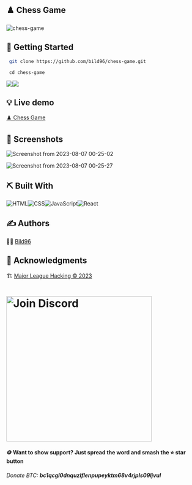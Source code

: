 ## ♟️ Chess Game
![chess-game](https://github.com/Bild96/chess-game/assets/52472445/b803d767-6be4-4228-af90-a016b9d22243)

## 🏁 Getting Started <a name = "getting_started"></a>
```bash
 git clone https://github.com/bild96/chess-game.git
```
```
 cd chess-game
```
 <img src="https://img.shields.io/badge/Version-0.1-green?style=for-the-badge"><img src="https://img.shields.io/github/license/bild96/solana-explorer?style=for-the-badge&color=blue">
 
## 💡 Live demo
[♟️ Chess Game](https://play-chessgame.surge.sh)

## 🤳 Screenshots <a name = "screenshots"></a>
![Screenshot from 2023-08-07 00-25-02](https://github.com/Bild96/chess-game/assets/52472445/54561fc6-ffec-4832-ad5e-047ab68557da)

![Screenshot from 2023-08-07 00-25-27](https://github.com/Bild96/chess-game/assets/52472445/40d4614c-5813-44d0-ad35-f9f4c7364dd6)





## ⛏️ Built With <a name = "tech_stack"></a>
<img alt="HTML" src="https://img.shields.io/badge/html-%23E34F26.svg?&style=for-the-badge&logo=html&logoColor=white"/><img alt="CSS" src="https://img.shields.io/badge/css-%231572B6.svg?&style=for-the-badge&logo=css&logoColor=white"/><img alt="JavaScript" src="https://img.shields.io/badge/javascript-%23323330.svg?&style=for-the-badge&logo=javascript&logoColor=%23F7DF1E"/><img alt="React" src="https://img.shields.io/badge/ReactJS-%23000.svg?&style=for-the-badge&logo=react&logoColor=blue"/>

## ✍️ Authors <a name = "authors"></a>

 🧑‍💻 [Bild96](https://twitter.com/bild96)


## 🎉 Acknowledgments <a name = "acknowledgments"></a>
 🏗️ [Major League Hacking © 2023](https://ghw.mlh.io/)

 <h1 align="left">
  <a href="https://discord.com/invite/mlh"><img src="static/Join-Discord.png" width="380" alt="Join Discord"></a>
 </h1>

  
 
#### 🪙 Want to show support? Just spread the word and smash the ⭐ star button
###### Donate BTC: ***bc1qcgl0dnquzlflenpupeyktm68v4rjpls09ljvul***
 


